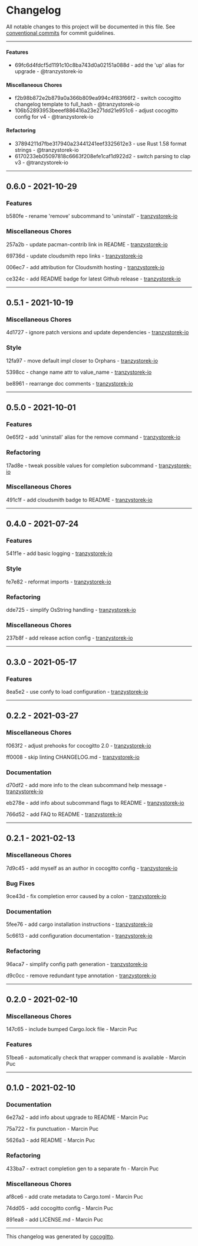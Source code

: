# Changelog
All notable changes to this project will be documented in this file. See [conventional commits](https://www.conventionalcommits.org/) for commit guidelines.

- - -
#### Features
- 69fc6d4fdcf5d1191c10c8ba743d0a02151a088d - add the 'up' alias for upgrade - @tranzystorek-io
#### Miscellaneous Chores
- f2b98b872e2b879a0a366b809ea994c4f83f66f2 - switch cocogitto changelog template to full_hash - @tranzystorek-io
- 106b52893953beeef886416a23e271dd21e951c6 - adjust cocogitto config for v4 - @tranzystorek-io
#### Refactoring
- 37894211d7fbe317940a23441241eef3325612e3 - use Rust 1.58 format strings - @tranzystorek-io
- 6170233eb05097818c6663f208efe1caf1d922d2 - switch parsing to clap v3 - @tranzystorek-io
- - -

## 0.6.0 - 2021-10-29


### Features

b580fe - rename 'remove' subcommand to 'uninstall' - [tranzystorek-io](https://github.com/tranzystorek-io)


### Miscellaneous Chores

257a2b - update pacman-contrib link in README - [tranzystorek-io](https://github.com/tranzystorek-io)

69736d - update cloudsmith repo links - [tranzystorek-io](https://github.com/tranzystorek-io)

006ec7 - add attribution for Cloudsmith hosting - [tranzystorek-io](https://github.com/tranzystorek-io)

ce324c - add README badge for latest Github release - [tranzystorek-io](https://github.com/tranzystorek-io)


- - -
## 0.5.1 - 2021-10-19


### Miscellaneous Chores

4d1727 - ignore patch versions and update dependencies - [tranzystorek-io](https://github.com/tranzystorek-io)


### Style

12fa97 - move default impl closer to Orphans - [tranzystorek-io](https://github.com/tranzystorek-io)

5398cc - change name attr to value_name - [tranzystorek-io](https://github.com/tranzystorek-io)

be8961 - rearrange doc comments - [tranzystorek-io](https://github.com/tranzystorek-io)


- - -
## 0.5.0 - 2021-10-01


### Features

0e65f2 - add 'uninstall' alias for the remove command - [tranzystorek-io](https://github.com/tranzystorek-io)


### Refactoring

17ad8e - tweak possible values for completion subcommand - [tranzystorek-io](https://github.com/tranzystorek-io)


### Miscellaneous Chores

491c1f - add cloudsmith badge to README - [tranzystorek-io](https://github.com/tranzystorek-io)


- - -
## 0.4.0 - 2021-07-24


### Features

541f1e - add basic logging - [tranzystorek-io](https://github.com/tranzystorek-io)


### Style

fe7e82 - reformat imports - [tranzystorek-io](https://github.com/tranzystorek-io)


### Refactoring

dde725 - simplify OsString handling - [tranzystorek-io](https://github.com/tranzystorek-io)


### Miscellaneous Chores

237b8f - add release action config - [tranzystorek-io](https://github.com/tranzystorek-io)


- - -
## 0.3.0 - 2021-05-17


### Features

8ea5e2 - use confy to load configuration - [tranzystorek-io](https://github.com/tranzystorek-io)


- - -
## 0.2.2 - 2021-03-27


### Miscellaneous Chores

f063f2 - adjust prehooks for cocogitto 2.0 - [tranzystorek-io](https://github.com/tranzystorek-io)

ff0008 - skip linting CHANGELOG.md - [tranzystorek-io](https://github.com/tranzystorek-io)


### Documentation

d70df2 - add more info to the clean subcommand help message - [tranzystorek-io](https://github.com/tranzystorek-io)

eb278e - add info about subcommand flags to README - [tranzystorek-io](https://github.com/tranzystorek-io)

766d52 - add FAQ to README - [tranzystorek-io](https://github.com/tranzystorek-io)


- - -
## 0.2.1 - 2021-02-13


### Miscellaneous Chores

7d9c45 - add myself as an author in cocogitto config - [tranzystorek-io](https://github.com/tranzystorek-io)


### Bug Fixes

9ce43d - fix completion error caused by a colon - [tranzystorek-io](https://github.com/tranzystorek-io)


### Documentation

5fee76 - add cargo installation instructions - [tranzystorek-io](https://github.com/tranzystorek-io)

5c6613 - add configuration documentation - [tranzystorek-io](https://github.com/tranzystorek-io)


### Refactoring

96aca7 - simplify config path generation - [tranzystorek-io](https://github.com/tranzystorek-io)

d9c0cc - remove redundant type annotation - [tranzystorek-io](https://github.com/tranzystorek-io)


- - -
## 0.2.0 - 2021-02-10


### Miscellaneous Chores

147c65 - include bumped Cargo.lock file - Marcin Puc


### Features

51bea6 - automatically check that wrapper command is available - Marcin Puc


- - -
## 0.1.0 - 2021-02-10


### Documentation

6e27a2 - add info about upgrade to README - Marcin Puc

75a722 - fix punctuation - Marcin Puc

5626a3 - add README - Marcin Puc


### Refactoring

433ba7 - extract completion gen to a separate fn - Marcin Puc


### Miscellaneous Chores

af8ce6 - add crate metadata to Cargo.toml - Marcin Puc

74dd05 - add cocogitto config - Marcin Puc

891ea8 - add LICENSE.md - Marcin Puc


- - -

This changelog was generated by [cocogitto](https://github.com/oknozor/cocogitto).
